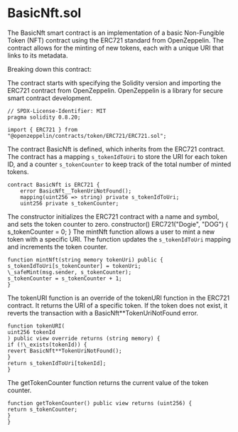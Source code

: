 # BasicNft.sol

The BasicNft smart contract is an implementation of a basic Non-Fungible Token (NFT) contract using the ERC721 standard from OpenZeppelin. The contract allows for the minting of new tokens, each with a unique URI that links to its metadata.

Breaking down this contract:

The contract starts with specifying the Solidity version and importing the ERC721 contract from OpenZeppelin. OpenZeppelin is a library for secure smart contract development.

```
// SPDX-License-Identifier: MIT
pragma solidity 0.8.20;

import { ERC721 } from "@openzeppelin/contracts/token/ERC721/ERC721.sol";
```

The contract BasicNft is defined, which inherits from the ERC721 contract. The contract has a mapping `s_tokenIdToUri` to store the URI for each token ID, and a counter `s_tokenCounter` to keep track of the total number of minted tokens.

```
contract BasicNft is ERC721 {
	error BasicNft__TokenUriNotFound();
	mapping(uint256 => string) private s_tokenIdToUri;
	uint256 private s_tokenCounter;
```

The constructor initializes the ERC721 contract with a name and symbol, and sets the token counter to zero.
constructor() ERC721("Dogie", "DOG") {
s_tokenCounter = 0;
}
The mintNft function allows a user to mint a new token with a specific URI. The function updates the `s_tokenIdToUri` mapping and increments the token counter.

```
function mintNft(string memory tokenUri) public {
s_tokenIdToUri[s_tokenCounter] = tokenUri;
\_safeMint(msg.sender, s_tokenCounter);
s_tokenCounter = s_tokenCounter + 1;
}
```

The tokenURI function is an override of the tokenURI function in the ERC721 contract. It returns the URI of a specific token. If the token does not exist, it reverts the transaction with a BasicNft\*\*TokenUriNotFound error.

```
function tokenURI(
uint256 tokenId
) public view override returns (string memory) {
if (!\_exists(tokenId)) {
revert BasicNft**TokenUriNotFound();
}
return s_tokenIdToUri[tokenId];
}
```

The getTokenCounter function returns the current value of the token counter.

```
function getTokenCounter() public view returns (uint256) {
return s_tokenCounter;
}
}
```
